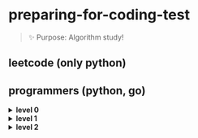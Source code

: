 # preparing-for-coding-test
> ✨ Purpose: Algorithm study!

## leetcode (only python)

## programmers (python, go)
<details>
<summary><b> level 0 </b></summary>   
<div markdown="1">   

+ [다음에 올 숫자 ](https://github.com/sujiny-tech/preparing-for-coding-test/blob/main/programmers/level0/nextnum.go)
+ [7의 개수](https://github.com/sujiny-tech/preparing-for-coding-test/blob/main/programmers/level0/countnum7.go)
+ [중앙값 구하기](https://github.com/sujiny-tech/preparing-for-coding-test/blob/main/programmers/level0/median.go)
+ [순서쌍의 개수](https://github.com/sujiny-tech/preparing-for-coding-test/blob/main/programmers/level0/NumOfOrderedPair.go)
+ [짝수는 싫어요](https://github.com/sujiny-tech/preparing-for-coding-test/blob/main/programmers/level0/HateEvenNum.go)
+ [제곱 수 판별하기](https://github.com/sujiny-tech/preparing-for-coding-test/blob/main/programmers/level0/DetermineSqrNum.go)
+ [개미 군단](https://github.com/sujiny-tech/preparing-for-coding-test/blob/main/programmers/level0/GeneralAnt.go)
+ [대문자와 소문자](https://github.com/sujiny-tech/preparing-for-coding-test/blob/main/programmers/level0/UppercaseAndLowercase.go)
+ [암호 해독](https://github.com/sujiny-tech/preparing-for-coding-test/blob/main/programmers/level0/Decryption.go)
+ [가위 바위 보](https://github.com/sujiny-tech/preparing-for-coding-test/blob/main/programmers/level0/RockPaperScissors.go)
+ [옹알이(1)](https://github.com/sujiny-tech/preparing-for-coding-test/blob/main/programmers/level0/babbling.py)
+ [숨어있는 숫자의 덧셈(1)](https://github.com/sujiny-tech/preparing-for-coding-test/blob/main/programmers/level0/AddOfHiddenNum.go)
+ [문자열 안에 문자열](https://github.com/sujiny-tech/preparing-for-coding-test/blob/main/programmers/level0/StringInString.go)
+ [삼각형의 완성조건(1)](https://github.com/sujiny-tech/preparing-for-coding-test/blob/main/programmers/level0/ConditionOfTriangle.go)
+ 몫 구하기
+ 나머지 구하기
+ 숫자 비교하기
+ 두 수의 차
+ 두 수의 곱
+ 두 수의 합
+ 두 수의 차
+ 두 수의 나눗셈
+ 짝수의 합
+ 짝수 홀수 개수
+ 중복된 숫자 개수
+ 점의 위치 구하기
+ 배열 뒤집기
+ 배열 자르기
+ 배열의 평균값
+ 배열의 유사도
+ 배열 원소의 길이
+ 배열 두 배 만들기
+ 머쓱이보다 키 큰 사람
+ 나이 출력
+ 양꼬치
+ 각도기
+ 특정 문자 제거하기
+ 문자열 뒤집기
+ 문자 반복 출력하기
+ 자릿수 더하기
+ 모음 제거
+ 편지
+ 아이스 아메리카노
+ 최댓값 만들기(1)
+ 피자 나눠먹기(1)

</div>
</details>

<details>
<summary><b> level 1 </b></summary>   
<div markdown="1">   

+ [자릿 수 더하기](https://github.com/sujiny-tech/preparing-for-coding-test/blob/main/programmers/level1/SumOfDigits.go)
+ [약수의 합](https://github.com/sujiny-tech/preparing-for-coding-test/blob/main/programmers/level1/SumOfDivisors.go)
+ [짝수와 홀수](https://github.com/sujiny-tech/preparing-for-coding-test/blob/main/programmers/level1/EvenAndOdd.go)
+ [평균 구하기](https://github.com/sujiny-tech/preparing-for-coding-test/blob/main/programmers/level1/CalculateMean.go)
+ [x만큼 간격이 있는 n개의 숫자](https://github.com/sujiny-tech/preparing-for-coding-test/blob/main/programmers/level1/NumbersSpacedByX.go)
+ [정수 제곱근 판별](https://github.com/sujiny-tech/preparing-for-coding-test/blob/main/programmers/level1/DetermineSqrNum.go)   
+ [나머지가 1이 되는 수 찾기](https://github.com/sujiny-tech/preparing-for-coding-test/blob/main/programmers/level1/FindRemainder1.go)
+ [자연수 뒤집어 배열로 만들기](https://github.com/sujiny-tech/preparing-for-coding-test/blob/main/programmers/level1/MakeReverseArrayofN.go)   
+ [정수 내림차순으로 배치하기](https://github.com/sujiny-tech/preparing-for-coding-test/blob/main/programmers/level1/SortIntegers_DescendingOrder.go)
+ [문자열을 정수로 바꾸기](https://github.com/sujiny-tech/preparing-for-coding-test/blob/main/programmers/level1/CovertStringToInt.go)
+ [하샤드 수](https://github.com/sujiny-tech/preparing-for-coding-test/blob/main/programmers/level1/HarshadNum.go)
+ [두 정수 사이의 함](https://github.com/sujiny-tech/preparing-for-coding-test/blob/main/programmers/level1/SumBetweenInteger.go)
+ [콜라츠 추측](https://github.com/sujiny-tech/preparing-for-coding-test/blob/main/programmers/level1/CollatzConjecture.go)
+ [서울에서 김서방 찾기](https://github.com/sujiny-tech/preparing-for-coding-test/blob/main/programmers/level1/ANeedleInaHaystack.go)
+ [나누어 떨어지는 숫자 배열](https://github.com/sujiny-tech/preparing-for-coding-test/blob/main/programmers/level1/DivisibleArrayOfNums.go)
+ [핸드폰 번호 가리기](https://github.com/sujiny-tech/preparing-for-coding-test/blob/main/programmers/level1/HidePhoneNumber.go)
+ [음 양 더하기](https://github.com/sujiny-tech/preparing-for-coding-test/blob/main/programmers/level1/AddNegativeAndPositiveNums.go)
+ [제일 작은 수 제거하기](https://github.com/sujiny-tech/preparing-for-coding-test/blob/main/programmers/level1/RemoveSmallestNum.go)
+ [없는 숫자 더하기](https://github.com/sujiny-tech/preparing-for-coding-test/blob/main/programmers/level1/AddNotExistedNums.go)   

</div>
</details>

<details>
<summary><b> level 2 </b></summary>   
<div markdown="1">   


+ [최댓값과 최솟값](https://github.com/sujiny-tech/preparing-for-coding-test/blob/main/programmers/level2/MinNumAndMaxNum.go)

</div>
</details>
